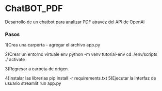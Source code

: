# ChatBOT_PDF
Desarrollo de un chatbot para analizar PDF atravez del API de OpenAI

### Pasos 
1)Crea una carperta - agregar el archivo app.py

2)Crear un entorno virtuale env
  python -m venv tutorial-env
  cd ./env/scripts
  ./ activate

3)Regresar a carpeta de origen.

4)Instalar las librerias
  pip install -r requirements.txt
5)Ejecutar la interfaz de usuario
  streamlit run app.py

